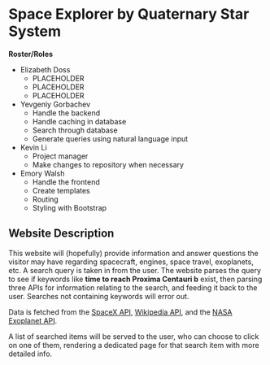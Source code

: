 # Space Explorer by Quaternary Star System

**Roster/Roles**
- Elizabeth Doss
  - PLACEHOLDER
  - PLACEHOLDER
  - PLACEHOLDER
- Yevgeniy Gorbachev
  - Handle the backend
  - Handle caching in database
  - Search through database
  - Generate queries using natural language input
- Kevin Li
  - Project manager
  - Make changes to repository when necessary
- Emory Walsh
  - Handle the frontend
  - Create templates
  - Routing
  - Styling with Bootstrap

## Website Description
This website will (hopefully) provide information and answer questions the visitor may have regarding spacecraft, engines, space travel, exoplanets, etc. A search query is taken in from the user. The website parses the query to see if keywords like **time to reach Proxima Centauri b** exist, then parsing three APIs for information relating to the search, and feeding it back to the user. Searches not containing keywords will error out. 

Data is fetched from the [SpaceX API](https://github.com/r-spacex/SpaceX-API), [Wikipedia API](https://www.mediawiki.org/wiki/API:Main_page), and the [NASA Exoplanet API](https://exoplanetarchive.ipac.caltech.edu/docs/program_interfaces.html).

A list of searched items will be served to the user, who can choose to click on one of them, rendering a dedicated page for that search item with more detailed info. 
